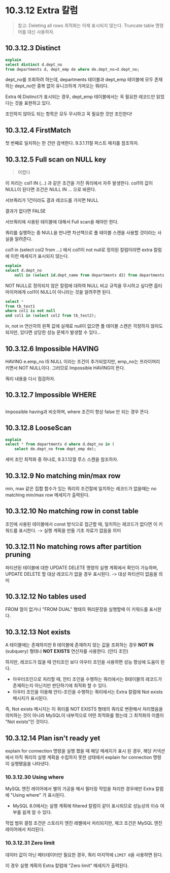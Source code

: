 # 10.3.12 Extra 칼럼



> 참고: Deleting all rows 최적화는 이제 표시되지 않는다. Truncate table 명령어를 대신 사용하자.

## 10.3.12.3 Distinct



```sql
explain
select distinct d.dept_no
from departments d, dept_emp de where de.dept_no=d.dept_no;
```



dept_no를 조회하려 하는데, departments 테이블과 dept_emp 테이블에 모두 존재하는 dept_no만 중복 없이 유니크하게 가져오는 쿼리다.



Extra 에 Distinct가 표시되는 경우, dept_emp 테이블에서는 꼭 필요한 레코드만 읽었다는 것을 표현하고 있다.



조인하지 않아도 되는 항목은 모두 무시하고 꼭 필요한 것만 조인한다!



## 10.3.12.4 FirstMatch



첫 번째로 일치하는 한 건만 검색한다. 9.3.1.11절 퍼스트 매치를 참조하자.



## 10.3.12.5 Full scan on NULL key



> 어렵다
> 

이 처리는 col1 IN (...) 과 같은 조건을 가진 쿼리에서 자주 발생한다. col1의 값이 NULL이 된다면 조건은 NULL IN ... 으로 바뀐다. 



서브쿼리가 1건이라도 결과 레코드를 가지면 NULL

결과가 없다면 FALSE



서브쿼리에 사용된 테이블에 대해서 Full scan을 해야만 한다.



쿼리를 실행하는 중 NULL을 만나면 차선책으로 풀 테이블 스캔을 사용할 것이라는 사실을 알려준다.



col1 in (select col2 from ...) 에서 col1이 not null로 정의된 칼럼이라면 extra 칼럼에 이런 메세지가 표시되지 않는다.



```sql
explain
select d.dept_no
    null in (select id.dept_name from departments d2) from departments d1;
```



NOT NULL로 정의되지 않은 칼럼에 대하여 NULL 비교 규칙을 무시하고 싶다면 옵티마이저에게 col1이 NULL이 아니라는 것을 알려주면 된다.



```sql
select *
from tb_test1
where col1 is not null
and col1 in (select col2 from tb_test2);
```



in, not in 연산자의 왼쪽 값에 실제로 null이 없으면 풀 테이블 스캔은 걱정하지 않아도 되지만, 있다면 상당한 성능 문제가 발생할 수 있다...



## 10.3.12.6 Impossible HAVING



HAVING e.emp_no IS NULL 이라는 조건이 추가되었지만, emp_no는 프라이머리 키면서 NOT NULL이다. 그러므로 Impossible HAVING이 뜬다.



쿼리 내용을 다시 점검하자.



## 10.3.12.7 Impossible WHERE

## 

Impossible having과 비슷하며, where 조건이 항상 false 만 되는 경우 뜬다.



## 10.3.12.8 LooseScan



```sql
explain
select * from departments d where d.dept_no in (
    select de.dept_no from dept_emp de);
```



세미 조인 최적화 중 하나로, 9.3.1.12절 루스 스캔을 참조하자.



## 10.3.12.9 No matching min/max row



min, max 같은 집합 함수가 있는 쿼리의 조건절에 일치하는 레코드가 없을때는 no matching min/max row 메세지가 출력된다.


## 10.3.12.10 No matching row in const table
조인에 사용된 테이블에서 const 방식으로 접근할 때, 일치하는 레코드가 없다면 이 키워드를 표시한다.
-> 실행 계획을 만들 기초 자료가 없음을 의미


## 10.3.12.11 No matching rows after partition pruning
파티션된 테이블에 대한 UPDATE DELETE 명령의 실행 계획에서 확인이 가능하며, UPDATE DELETE 할 대상 레코드가 없을 경우 표시된다.
-> 대상 파티션이 없음을 의미

## 10.3.12.12 No tables used
FROM 절이 없거나 "FROM DUAL" 형태의 쿼리문장을 실행할때 이 키워드를 표시한다.

## 10.3.12.13 Not exists
A 테이블에는 존재하지만 B 테이블에 존재하지 않는 값을 조회하는 경우 **NOT IN** (subquery) 형태나 **NOT EXISTS** 연산자를 사용한다. (안티 조인)

하지만, 레코드가 많을 때 안티조인 보다 아우터 조인을 사용하면 성능 향상에 도움이 된다.
- 아우터조인으로 처리할 때, 안티 조인을 수행하는 쿼리에서는 B테이블의 레코드가 존재하는지 아닌지만 판단하기에 최적화 할 수 있다.
- 아우터 조인을 이용해 안티-조인을 수행하는 쿼리에서는 Extra 칼럼에 Not exists 메시지가 표시된다. 

즉, Not exists 메시지는 이 쿼리를 NOT EXISTS 형태의 쿼리로 변환해서 처리했음을 의미하는 것이 아니라 MySQL이 내부적으로 어떤 최적화를 했는데 그 최적화의 이름이 "Not exists"인 것이다.


## 10.3.12.14 Plan isn't ready yet
explain for connection 명령을 실행 했을 때 해당 메세지가 표시 된 경우, 해당 커넥션에서 아직 쿼리의 실행 계획을 수립하지 못한 상태에서 explain for connection 명령이 실행됐음을 나타낸다.


### 10.3.12.30 Using where
MySQL 엔진 레이어에서 별의 가공을 해서 필터링 작업을 처리한 경우에만 Extra 칼럼에 "Using where" 가 표시된다.

+ MySQL 8.0에서는 실행 계획에 filtered 칼럼이 같이 표시되므로 성능상의 이슈 여부를 쉽게 알 수 있다.

작업 범위 결정 조건은 스토리지 엔진 레벨에서 처리되지만, 체크 조건은 MySQL 엔진 레이어에서 처리된다.

### 10.3.12.31 Zero limit
데이터 값이 아닌 메타데이터만 필요한 경우, 쿼리 마지막에 `LIMIT 0`을 사용하면 된다.

이 경우 실행 계획의 Extra 칼럼에 "Zero limit" 메세지가 출력된다. 